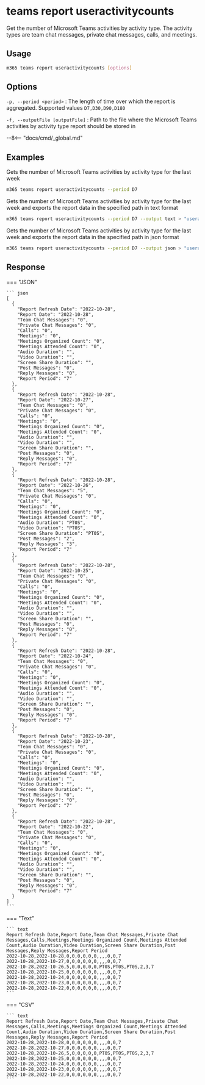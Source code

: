 # teams report useractivitycounts

Get the number of Microsoft Teams activities by activity type. The activity types are team chat messages, private chat messages, calls, and meetings.

## Usage

```sh
m365 teams report useractivitycounts [options]
```

## Options

`-p, --period <period>`
: The length of time over which the report is aggregated. Supported values `D7,D30,D90,D180`

`-f, --outputFile [outputFile]`
: Path to the file where the Microsoft Teams activities by activity type report should be stored in

--8<-- "docs/cmd/_global.md"

## Examples

Gets the number of Microsoft Teams activities by activity type for the last week

```sh
m365 teams report useractivitycounts --period D7
```

Gets the number of Microsoft Teams activities by activity type for the last week and exports the report data in the specified path in text format

```sh
m365 teams report useractivitycounts --period D7 --output text > "useractivitycounts.txt"
```

Gets the number of Microsoft Teams activities by activity type for the last week and exports the report data in the specified path in json format

```sh
m365 teams report useractivitycounts --period D7 --output json > "useractivitycounts.json"
```

## Response

=== "JSON"

    ``` json
    [
      {
        "Report Refresh Date": "2022-10-28",
        "Report Date": "2022-10-28",
        "Team Chat Messages": "0",
        "Private Chat Messages": "0",
        "Calls": "0",
        "Meetings": "0",
        "Meetings Organized Count": "0",
        "Meetings Attended Count": "0",
        "Audio Duration": "",
        "Video Duration": "",
        "Screen Share Duration": "",
        "Post Messages": "0",
        "Reply Messages": "0",
        "Report Period": "7"
      },
      {
        "Report Refresh Date": "2022-10-28",
        "Report Date": "2022-10-27",
        "Team Chat Messages": "0",
        "Private Chat Messages": "0",
        "Calls": "0",
        "Meetings": "0",
        "Meetings Organized Count": "0",
        "Meetings Attended Count": "0",
        "Audio Duration": "",
        "Video Duration": "",
        "Screen Share Duration": "",
        "Post Messages": "0",
        "Reply Messages": "0",
        "Report Period": "7"
      },
      {
        "Report Refresh Date": "2022-10-28",
        "Report Date": "2022-10-26",
        "Team Chat Messages": "5",
        "Private Chat Messages": "0",
        "Calls": "0",
        "Meetings": "0",
        "Meetings Organized Count": "0",
        "Meetings Attended Count": "0",
        "Audio Duration": "PT0S",
        "Video Duration": "PT0S",
        "Screen Share Duration": "PT0S",
        "Post Messages": "2",
        "Reply Messages": "3",
        "Report Period": "7"
      },
      {
        "Report Refresh Date": "2022-10-28",
        "Report Date": "2022-10-25",
        "Team Chat Messages": "0",
        "Private Chat Messages": "0",
        "Calls": "0",
        "Meetings": "0",
        "Meetings Organized Count": "0",
        "Meetings Attended Count": "0",
        "Audio Duration": "",
        "Video Duration": "",
        "Screen Share Duration": "",
        "Post Messages": "0",
        "Reply Messages": "0",
        "Report Period": "7"
      },
      {
        "Report Refresh Date": "2022-10-28",
        "Report Date": "2022-10-24",
        "Team Chat Messages": "0",
        "Private Chat Messages": "0",
        "Calls": "0",
        "Meetings": "0",
        "Meetings Organized Count": "0",
        "Meetings Attended Count": "0",
        "Audio Duration": "",
        "Video Duration": "",
        "Screen Share Duration": "",
        "Post Messages": "0",
        "Reply Messages": "0",
        "Report Period": "7"
      },
      {
        "Report Refresh Date": "2022-10-28",
        "Report Date": "2022-10-23",
        "Team Chat Messages": "0",
        "Private Chat Messages": "0",
        "Calls": "0",
        "Meetings": "0",
        "Meetings Organized Count": "0",
        "Meetings Attended Count": "0",
        "Audio Duration": "",
        "Video Duration": "",
        "Screen Share Duration": "",
        "Post Messages": "0",
        "Reply Messages": "0",
        "Report Period": "7"
      },
      {
        "Report Refresh Date": "2022-10-28",
        "Report Date": "2022-10-22",
        "Team Chat Messages": "0",
        "Private Chat Messages": "0",
        "Calls": "0",
        "Meetings": "0",
        "Meetings Organized Count": "0",
        "Meetings Attended Count": "0",
        "Audio Duration": "",
        "Video Duration": "",
        "Screen Share Duration": "",
        "Post Messages": "0",
        "Reply Messages": "0",
        "Report Period": "7"
      }
    ]
    ```

=== "Text"

    ``` text
    Report Refresh Date,Report Date,Team Chat Messages,Private Chat Messages,Calls,Meetings,Meetings Organized Count,Meetings Attended Count,Audio Duration,Video Duration,Screen Share Duration,Post Messages,Reply Messages,Report Period
    2022-10-28,2022-10-28,0,0,0,0,0,0,,,,0,0,7
    2022-10-28,2022-10-27,0,0,0,0,0,0,,,,0,0,7
    2022-10-28,2022-10-26,5,0,0,0,0,0,PT0S,PT0S,PT0S,2,3,7
    2022-10-28,2022-10-25,0,0,0,0,0,0,,,,0,0,7
    2022-10-28,2022-10-24,0,0,0,0,0,0,,,,0,0,7
    2022-10-28,2022-10-23,0,0,0,0,0,0,,,,0,0,7
    2022-10-28,2022-10-22,0,0,0,0,0,0,,,,0,0,7
    ```

=== "CSV"

    ``` text
    Report Refresh Date,Report Date,Team Chat Messages,Private Chat Messages,Calls,Meetings,Meetings Organized Count,Meetings Attended Count,Audio Duration,Video Duration,Screen Share Duration,Post Messages,Reply Messages,Report Period
    2022-10-28,2022-10-28,0,0,0,0,0,0,,,,0,0,7
    2022-10-28,2022-10-27,0,0,0,0,0,0,,,,0,0,7
    2022-10-28,2022-10-26,5,0,0,0,0,0,PT0S,PT0S,PT0S,2,3,7
    2022-10-28,2022-10-25,0,0,0,0,0,0,,,,0,0,7
    2022-10-28,2022-10-24,0,0,0,0,0,0,,,,0,0,7
    2022-10-28,2022-10-23,0,0,0,0,0,0,,,,0,0,7
    2022-10-28,2022-10-22,0,0,0,0,0,0,,,,0,0,7
    ```
